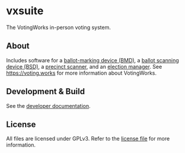 # vxsuite

The VotingWorks in-person voting system.

## About

Includes software for a [ballot-marking device (BMD)](./apps/mark/frontend), a
[ballot scanning device (BSD)](./apps/central-scan/frontend), a
[precinct scanner](./apps/scan/frontend), and an
[election manager](./apps/admin/frontend). See https://voting.works for more
information about VotingWorks.

## Development & Build

See the [developer documentation](./docs/development.md).

## License

All files are licensed under GPLv3. Refer to the [license file](./LICENSE) for
more information.
